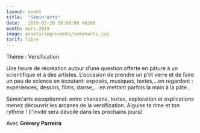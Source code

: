 ```yaml
---
layout: event
title:  "Sémin'Arts"
date:   2019-03-20 20:00:00 +0200
month: mars-2019
image: assets/img/events/seminarts.jpg
tarif: libre
---
```


Thème : Versification  

Une heure de récréation autour d’une question offerte en pâture à un scientifique et à des artistes. L’occasion de prendre un p’tit verre et de faire un peu de science en écoutant: exposés, musiques, textes,…en regardant : expériences, dessins, films, danse,… en mettant parfois la main à la pâte..

Sémin'arts exceptionnel: entre chansons, textes, exploration et explications menez découvrir les arcanes de la versification. Aiguise ta rime et ton rythme ! (l'invité sera dévoilé dans les prochains jours)

Avec **Grérory Parreira**
